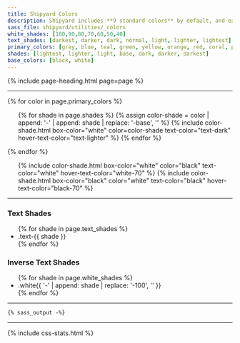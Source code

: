 ```yaml
---
title: Shipyard Colors
description: Shipyard includes **9 standard colors** by default, and each color can be accessed with the corresponding CSS utility class `.color-shade` or by using the SASS variable `$color-shade` in your SASS files.
sass_file: shipyard/utilities/_colors
white_shades: [100,90,80,70,60,50,40]
text_shades: [darkest, darker, dark, normal, light, lighter, lightest]
primary_colors: [gray, blue, teal, green, yellow, orange, red, coral, purple]
shades: [lightest, lighter, light, base, dark, darker, darkest]
base_colors: [black, white]
---
```


{% include page-heading.html page=page %}

---

{% for color in page.primary_colors %}
  <ul class="col-container mb-24" shade-list>
    {% for shade in page.shades %}
      {% assign color-shade = color | append: '-' | append: shade | replace: '-base', '' %}
      {% include color-shade.html box-color="white" color=color-shade text-color="text-dark" hover-text-color="text-lighter" %}
    {% endfor %}
  </ul>
{% endfor %}

<ul class="col-container mb-24" shade-list>
  {% include color-shade.html box-color="white" color="black" text-color="white" hover-text-color="white-70" %}
  {% include color-shade.html box-color="black" color="white" text-color="black" hover-text-color="black-70" %}
</ul>

---

<div class="col-container">
  <div class="col">
    <h3>Text Shades</h3>
    <div class="box p-8 sm:p-16 md:p-16 lg:p-24 mt-8">
      <ul class="list medium">
        {% for shade in page.text_shades %}
          <li class="text-{{ shade }}">.text-{{ shade }}</li>
        {% endfor %}
      </ul>
    </div>
  </div>
  <div class="col">
    <h3>Inverse Text Shades</h3>
    <div class="box-secondary p-8 sm:p-16 md:p-16 lg:p-24 bg-color gray-darker mt-8">
      <ul class="list medium">
        {% for shade in page.white_shades %}
          <li class="white{{ '-' | append: shade | replace: '-100', '' }}">
            .white{{ '-' | append: shade | replace: '-100', '' }}
          </li>
        {% endfor %}
      </ul>
    </div>
  </div>
</div>

---

```css
{% sass_output -%}
```

---

{% include css-stats.html %}
